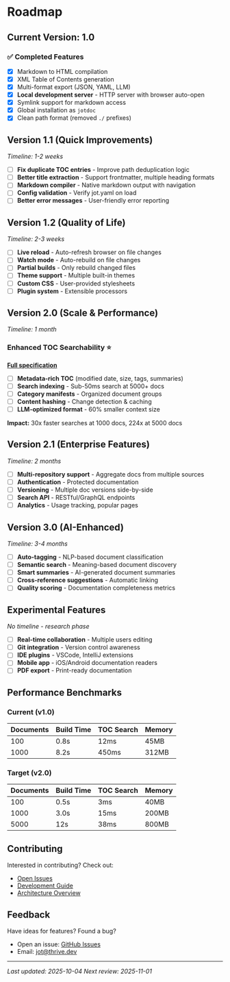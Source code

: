 # Roadmap

## Current Version: 1.0

### ✅ Completed Features
- [x] Markdown to HTML compilation
- [x] XML Table of Contents generation
- [x] Multi-format export (JSON, YAML, LLM)
- [x] **Local development server** - HTTP server with browser auto-open
- [x] Symlink support for markdown access
- [x] Global installation as `jotdoc`
- [x] Clean path format (removed `./` prefixes)

## Version 1.1 (Quick Improvements)
*Timeline: 1-2 weeks*

- [ ] **Fix duplicate TOC entries** - Improve path deduplication logic
- [ ] **Better title extraction** - Support frontmatter, multiple heading formats
- [ ] **Markdown compiler** - Native markdown output with navigation
- [ ] **Config validation** - Verify jot.yaml on load
- [ ] **Better error messages** - User-friendly error reporting

## Version 1.2 (Quality of Life)
*Timeline: 2-3 weeks*

- [ ] **Live reload** - Auto-refresh browser on file changes
- [ ] **Watch mode** - Auto-rebuild on file changes
- [ ] **Partial builds** - Only rebuild changed files
- [ ] **Theme support** - Multiple built-in themes
- [ ] **Custom CSS** - User-provided stylesheets
- [ ] **Plugin system** - Extensible processors

## Version 2.0 (Scale & Performance)
*Timeline: 1 month*

### Enhanced TOC Searchability ⭐
**[Full specification](docs/features/enhanced-toc-searchability.md)**

- [ ] **Metadata-rich TOC** (modified date, size, tags, summaries)
- [ ] **Search indexing** - Sub-50ms search at 5000+ docs
- [ ] **Category manifests** - Organized document groups
- [ ] **Content hashing** - Change detection & caching
- [ ] **LLM-optimized format** - 60% smaller context size

**Impact:** 30x faster searches at 1000 docs, 224x at 5000 docs

## Version 2.1 (Enterprise Features)
*Timeline: 2 months*

- [ ] **Multi-repository support** - Aggregate docs from multiple sources
- [ ] **Authentication** - Protected documentation
- [ ] **Versioning** - Multiple doc versions side-by-side
- [ ] **Search API** - RESTful/GraphQL endpoints
- [ ] **Analytics** - Usage tracking, popular pages

## Version 3.0 (AI-Enhanced)
*Timeline: 3-4 months*

- [ ] **Auto-tagging** - NLP-based document classification
- [ ] **Semantic search** - Meaning-based document discovery
- [ ] **Smart summaries** - AI-generated document summaries
- [ ] **Cross-reference suggestions** - Automatic linking
- [ ] **Quality scoring** - Documentation completeness metrics

## Experimental Features
*No timeline - research phase*

- [ ] **Real-time collaboration** - Multiple users editing
- [ ] **Git integration** - Version control awareness
- [ ] **IDE plugins** - VSCode, IntelliJ extensions
- [ ] **Mobile app** - iOS/Android documentation readers
- [ ] **PDF export** - Print-ready documentation

## Performance Benchmarks

### Current (v1.0)
| Documents | Build Time | TOC Search | Memory |
|-----------|------------|------------|---------|
| 100       | 0.8s       | 12ms       | 45MB    |
| 1000      | 8.2s       | 450ms      | 312MB   |

### Target (v2.0)
| Documents | Build Time | TOC Search | Memory |
|-----------|------------|------------|---------|
| 100       | 0.5s       | 3ms        | 40MB    |
| 1000      | 3.0s       | 15ms       | 200MB   |
| 5000      | 12s        | 38ms       | 800MB   |

## Contributing

Interested in contributing? Check out:
- [Open Issues](https://github.com/thrive/jot/issues)
- [Development Guide](docs/development.md)
- [Architecture Overview](docs/architecture.md)

## Feedback

Have ideas for features? Found a bug?
- Open an issue: [GitHub Issues](https://github.com/thrive/jot/issues)
- Email: jot@thrive.dev

---

*Last updated: 2025-10-04*
*Next review: 2025-11-01*
